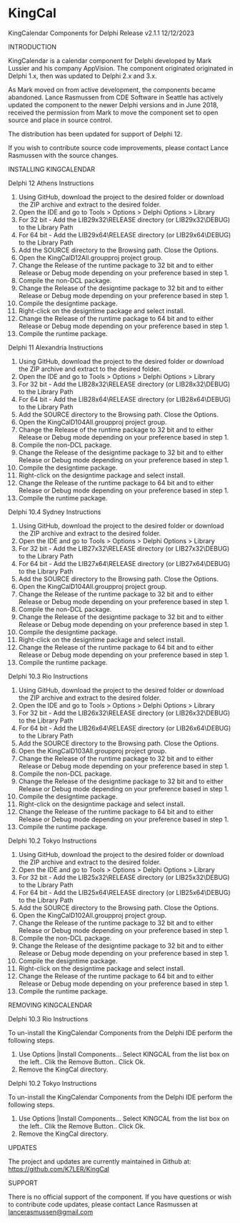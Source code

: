 # KingCal

KingCalendar Components for Delphi
Release v2.1.1 12/12/2023

INTRODUCTION

KingCalendar is a calendar component for Delphi developed by Mark Lussier and
his company AppVision. The component originated originated in Delphi 1.x, then 
was updated to Delphi 2.x and 3.x. 

As Mark moved on from active development, the components became abandoned.
Lance Rasmussen from CDE Software in Seattle has actively updated the component
to the newer Delphi versions and in June 2018, received the permission from Mark
to move the component set to open source and place in source control.

The distribution has been updated for support of Delphi 12.

If you wish to contribute source code improvements, please contact Lance Rasmussen
with the source changes.


INSTALLING KINGCALENDAR

Delphi 12 Athens Instructions

1. Using GitHub, download the project to the desired folder or download the ZIP 
   archive and extract to the desired folder.
2. Open the IDE and go to Tools > Options > Delphi Options > Library
3. For 32 bit - Add the LIB29x32\RELEASE directory (or LIB29x32\DEBUG) to the Library Path
4. For 64 bit - Add the LIB29x64\RELEASE directory (or LIB29x64\DEBUG) to the Library Path
5. Add the SOURCE directory to the Browsing path. Close the Options.
6. Open the KingCalD12All.groupproj project group.
7. Change the Release of the runtime package to 32 bit and to either Release or Debug mode depending on
   your preference based in step 1.
8. Compile the non-DCL package.
9. Change the Release of the designtime package to 32 bit and to either Release or Debug mode depending on
   your preference based in step 1.
10. Compile the designtime package.
11. Right-click on the designtime package and select install.
12. Change the Release of the runtime package to 64 bit and to either Release or Debug mode depending on
   your preference based in step 1.
13. Compile the runtime package.

Delphi 11 Alexandria Instructions

1. Using GitHub, download the project to the desired folder or download the ZIP 
   archive and extract to the desired folder.
2. Open the IDE and go to Tools > Options > Delphi Options > Library
3. For 32 bit - Add the LIB28x32\RELEASE directory (or LIB28x32\DEBUG) to the Library Path
4. For 64 bit - Add the LIB28x64\RELEASE directory (or LIB28x64\DEBUG) to the Library Path
5. Add the SOURCE directory to the Browsing path. Close the Options.
6. Open the KingCalD104All.groupproj project group.
7. Change the Release of the runtime package to 32 bit and to either Release or Debug mode depending on
   your preference based in step 1.
8. Compile the non-DCL package.
9. Change the Release of the designtime package to 32 bit and to either Release or Debug mode depending on
   your preference based in step 1.
10. Compile the designtime package.
11. Right-click on the designtime package and select install.
12. Change the Release of the runtime package to 64 bit and to either Release or Debug mode depending on
   your preference based in step 1.
13. Compile the runtime package.

Delphi 10.4 Sydney Instructions

1. Using GitHub, download the project to the desired folder or download the ZIP 
   archive and extract to the desired folder.
2. Open the IDE and go to Tools > Options > Delphi Options > Library
3. For 32 bit - Add the LIB27x32\RELEASE directory (or LIB27x32\DEBUG) to the Library Path
4. For 64 bit - Add the LIB27x64\RELEASE directory (or LIB27x64\DEBUG) to the Library Path
5. Add the SOURCE directory to the Browsing path. Close the Options.
6. Open the KingCalD104All.groupproj project group.
7. Change the Release of the runtime package to 32 bit and to either Release or Debug mode depending on
   your preference based in step 1.
8. Compile the non-DCL package.
9. Change the Release of the designtime package to 32 bit and to either Release or Debug mode depending on
   your preference based in step 1.
10. Compile the designtime package.
11. Right-click on the designtime package and select install.
12. Change the Release of the runtime package to 64 bit and to either Release or Debug mode depending on
   your preference based in step 1.
13. Compile the runtime package.

Delphi 10.3 Rio Instructions

1. Using GitHub, download the project to the desired folder or download the ZIP 
   archive and extract to the desired folder.
2. Open the IDE and go to Tools > Options > Delphi Options > Library
3. For 32 bit - Add the LIB26x32\RELEASE directory (or LIB26x32\DEBUG) to the Library Path
4. For 64 bit - Add the LIB26x64\RELEASE directory (or LIB26x64\DEBUG) to the Library Path
5. Add the SOURCE directory to the Browsing path. Close the Options.
6. Open the KingCalD103All.groupproj project group.
7. Change the Release of the runtime package to 32 bit and to either Release or Debug mode depending on
   your preference based in step 1.
8. Compile the non-DCL package.
9. Change the Release of the designtime package to 32 bit and to either Release or Debug mode depending on
   your preference based in step 1.
10. Compile the designtime package.
11. Right-click on the designtime package and select install.
12. Change the Release of the runtime package to 64 bit and to either Release or Debug mode depending on
   your preference based in step 1.
13. Compile the runtime package.

Delphi 10.2 Tokyo Instructions

1. Using GitHub, download the project to the desired folder or download the ZIP 
   archive and extract to the desired folder.
2. Open the IDE and go to Tools > Options > Delphi Options > Library
3. For 32 bit - Add the LIB25x32\RELEASE directory (or LIB25x32\DEBUG) to the Library Path
4. For 64 bit - Add the LIB25x64\RELEASE directory (or LIB25x64\DEBUG) to the Library Path
5. Add the SOURCE directory to the Browsing path. Close the Options.
6. Open the KingCalD102All.groupproj project group.
7. Change the Release of the runtime package to 32 bit and to either Release or Debug mode depending on
   your preference based in step 1.
8. Compile the non-DCL package.
9. Change the Release of the designtime package to 32 bit and to either Release or Debug mode depending on
   your preference based in step 1.
10. Compile the designtime package.
11. Right-click on the designtime package and select install.
12. Change the Release of the runtime package to 64 bit and to either Release or Debug mode depending on
   your preference based in step 1.
13. Compile the runtime package.

REMOVING KINGCALENDAR

Delphi 10.3 Rio Instructions
 
To un-install the KingCalendar Components from the Delphi IDE perform the
following steps.

1. Use Options |Install Components... Select KINGCAL from the list box on the
   left.. Clik the Remove Button.. Click Ok.
2. Remove the KingCal directory.

Delphi 10.2 Tokyo Instructions
 
To un-install the KingCalendar Components from the Delphi IDE perform the
following steps.

1. Use Options |Install Components... Select KINGCAL from the list box on the
   left.. Clik the Remove Button.. Click Ok.
2. Remove the KingCal directory.

UPDATES

The project and updates are currently maintained in Github at:
https://github.com/K7LER/KingCal

SUPPORT

There is no official support of the component. If you have questions or wish to contribute
code updates, please contact Lance Rasmussen at lancerasmussen@gmail.com


